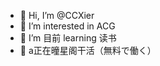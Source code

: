 - 👋 Hi, I’m @CCXier
- 👀 I’m interested in ACG
- 🌱 I’m 目前 learning 读书
- 💞️ a正在曈星阁干活（無料で働く）

<!---
CCXier/CCXier is a ✨ special ✨ repository because its `README.md` (this file) appears on your GitHub profile.
You can click the Preview link to take a look at your changes.
--->
